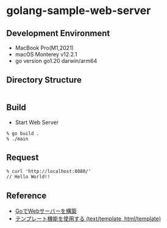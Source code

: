 # golang-sample-web-server

## Development Environment

- MacBook Pro(M1,2021)
- macOS Monterey v12.2.1 
- go version go1.20 darwin/arm64

## Directory Structure

```shell
```

## Build

- Start Web Server

```shell
% go build .
% ./main
```

## Request

```shell
% curl 'http://localhost:8080/'
// Hello World!!
```

## Reference

- [GoでWebサーバーを構築](https://zenn.dev/satumahayato010/articles/b4a6cccbb3bb09)
- [テンプレート機能を使用する (text/template, html/template)](https://maku77.github.io/p/z8behko/)